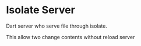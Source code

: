 Isolate Server
==============

Dart server who serve file through isolate.

This allow two change contents without reload server